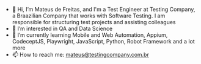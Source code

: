 - 👋 Hi, I’m Mateus de Freitas, and I'm a Test Engineer at Testing Company, a Braazilian Company that works with Software Testing. I am responsible for structuring test projects and assisting colleagues
- 👀 I’m interested in QA and Data Science
- 🌱 I’m currently learning Mobile and Web Automation, Appium, CodeceptJS, Playwright, JavaScript, Python, Robot Framework and a lot more
- 📫 How to reach me: mateus@testingcompany.com.br


<!---
MateusTestingCompany/MateusTestingCompany is a ✨ special ✨ repository because its `README.md` (this file) appears on your GitHub profile.
You can click the Preview link to take a look at your changes.
--->
